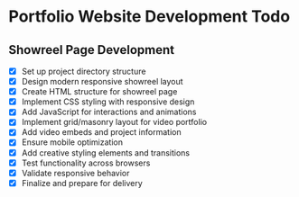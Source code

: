 # Portfolio Website Development Todo

## Showreel Page Development
- [x] Set up project directory structure
- [x] Design modern responsive showreel layout
- [x] Create HTML structure for showreel page
- [x] Implement CSS styling with responsive design
- [x] Add JavaScript for interactions and animations
- [x] Implement grid/masonry layout for video portfolio
- [x] Add video embeds and project information
- [x] Ensure mobile optimization
- [x] Add creative styling elements and transitions
- [x] Test functionality across browsers
- [x] Validate responsive behavior
- [x] Finalize and prepare for delivery
